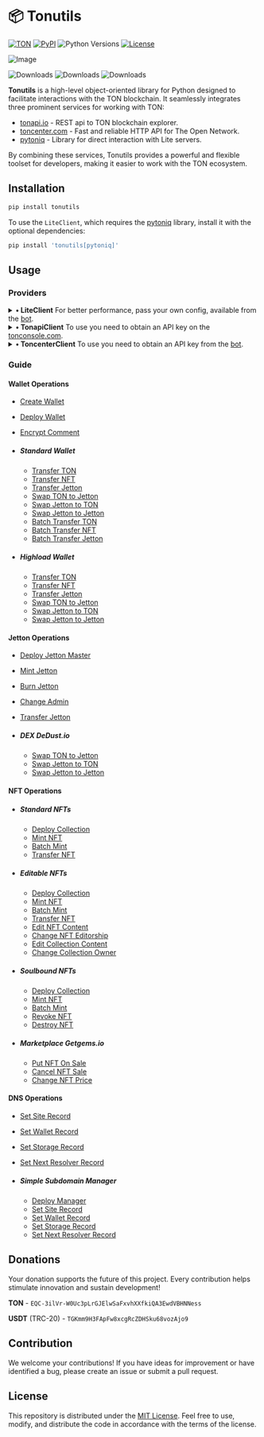 # 📦 Tonutils

[![TON](https://img.shields.io/badge/TON-grey?logo=TON&logoColor=40AEF0)](https://ton.org)
[![PyPI](https://img.shields.io/pypi/v/tonutils.svg?color=FFE873&labelColor=3776AB)](https://pypi.python.org/pypi/tonutils)
![Python Versions](https://img.shields.io/badge/Python-3.10%20--%203.12-black?color=FFE873&labelColor=3776AB)
[![License](https://img.shields.io/github/license/nessshon/tonutils)](LICENSE)

![Image](https://telegra.ph//file/068ea06087c9ce8c6bfed.jpg)

![Downloads](https://pepy.tech/badge/tonutils)
![Downloads](https://pepy.tech/badge/tonutils/month)
![Downloads](https://pepy.tech/badge/tonutils/week)

**Tonutils** is a high-level object-oriented library for Python designed to facilitate interactions with the TON
blockchain. It seamlessly integrates three prominent services for working with TON:

- [tonapi.io](https://tonapi.io) - REST api to TON blockchain explorer.
- [toncenter.com](https://toncenter.com) - Fast and reliable HTTP API for The Open Network.
- [pytoniq](https://github.com/yungwine/pytoniq) - Library for direct interaction with Lite servers.

By combining these services, Tonutils provides a powerful and flexible toolset for developers, making it easier to work
with the TON ecosystem.

## Installation

```bash
pip install tonutils
```

To use the `LiteClient`, which requires the [pytoniq](https://github.com/yungwine/pytoniq) library, install it with the
optional dependencies:

```bash
pip install 'tonutils[pytoniq]'
```

## Usage

### Providers

<details>
<summary><b>• LiteClient</b> For better performance, pass your own config, available from the <a href="https://t.me/liteserver_bot" target="_blank">bot</a>.</summary>

Client Initialization:

```python
from tonutils.client import LiteClient

config = None
IS_TESTNET = True
client = LiteClient(config=config, is_testnet=IS_TESTNET)
```

</details>

<details>
<summary><b>• TonapiClient</b> To use you need to obtain an API key on the <a href="https://tonconsole.com" target="_blank">tonconsole.com</a>.</summary>

Client Initialization

```python
from tonutils.client import TonapiClient

API_KEY = ""
IS_TESTNET = True
client = TonapiClient(api_key=API_KEY, is_testnet=IS_TESTNET)
```

</details>

<details>
<summary><b>• ToncenterClient</b> To use you need to obtain an API key from the <a href="https://t.me/tonapibot" target="_blank">bot</a>.</summary>

Client Initialization

```python
from tonutils.client import ToncenterClient

API_KEY = ""
IS_TESTNET = True
client = ToncenterClient(api_key=API_KEY, is_testnet=IS_TESTNET)
```

</details>

### Guide

#### Wallet Operations

- [Create Wallet](examples/wallet/create_wallet.py)
- [Deploy Wallet](examples/wallet/deploy_wallet.py)
- [Encrypt Comment](examples/wallet/encrypt_comment.py)

- ##### Standard Wallet

  - [Transfer TON](examples/wallet/common/transfer_ton.py)
  - [Transfer NFT](examples/wallet/common/transfer_nft.py)
  - [Transfer Jetton](examples/wallet/common/transfer_jetton.py)
  - [Swap TON to Jetton](examples/wallet/common/dex/dedust/swap_ton_to_jetton.py)
  - [Swap Jetton to TON](examples/wallet/common/dex/dedust/swap_jetton_to_ton.py)
  - [Swap Jetton to Jetton](examples/wallet/common/dex/dedust/swap_jetton_to_jetton.py)
  - [Batch Transfer TON](examples/wallet/common/batch_transfer_ton.py)
  - [Batch Transfer NFT](examples/wallet/common/batch_transfer_nft.py)
  - [Batch Transfer Jetton](examples/wallet/common/batch_transfer_jetton.py)

- ##### Highload Wallet

  - [Transfer TON](examples/wallet/highload/transfer_ton.py)
  - [Transfer NFT](examples/wallet/highload/transfer_nft.py)
  - [Transfer Jetton](examples/wallet/highload/transfer_jetton.py)
  - [Swap TON to Jetton](examples/wallet/highload/dex/dedust/swap_ton_to_jetton.py)
  - [Swap Jetton to TON](examples/wallet/highload/dex/dedust/swap_jetton_to_ton.py)
  - [Swap Jetton to Jetton](examples/wallet/highload/dex/dedust/swap_jetton_to_jetton.py)

#### Jetton Operations

- [Deploy Jetton Master](examples/jetton/deploy_master.py)
- [Mint Jetton](examples/jetton/mint_jetton.py)
- [Burn Jetton](examples/jetton/burn_jetton.py)
- [Change Admin](examples/jetton/change_admin.py)
- [Transfer Jetton](examples/jetton/transfer_jetton.py)

- ##### DEX DeDust.io

  - [Swap TON to Jetton](examples/jetton/dex/dedust/swap_ton_to_jetton.py)
  - [Swap Jetton to TON](examples/jetton/dex/dedust/swap_jetton_to_ton.py)
  - [Swap Jetton to Jetton](examples/jetton/dex/dedust/swap_jetton_to_jetton.py)

#### NFT Operations

- ##### Standard NFTs

  - [Deploy Collection](examples/nft/standard/deploy_collection.py)
  - [Mint NFT](examples/nft/standard/mint_nft.py)
  - [Batch Mint](examples/nft/standard/batch_mint.py)
  - [Transfer NFT](examples/nft/transfer_nft.py)

- ##### Editable NFTs

  - [Deploy Collection](examples/nft/editbale/deploy_collection.py)
  - [Mint NFT](examples/nft/editbale/mint_nft.py)
  - [Batch Mint](examples/nft/editbale/batch_mint.py)
  - [Transfer NFT](examples/nft/transfer_nft.py)
  - [Edit NFT Content](examples/nft/editbale/edit_nft_content.py)
  - [Change NFT Editorship](examples/nft/editbale/change_nft_editorship.py)
  - [Edit Collection Content](examples/nft/editbale/edit_collection_content.py)
  - [Change Collection Owner](examples/nft/editbale/change_collection_owner.py)

- ##### Soulbound NFTs

  - [Deploy Collection](examples/nft/soulbound/deploy_collection.py)
  - [Mint NFT](examples/nft/soulbound/mint_nft.py)
  - [Batch Mint](examples/nft/soulbound/batch_mint.py)
  - [Revoke NFT](examples/nft/soulbound/revoke_nft.py)
  - [Destroy NFT](examples/nft/soulbound/destroy_nft.py)

- ##### Marketplace Getgems.io

  - [Put NFT On Sale](examples/nft/marketplace/getgems/put_on_sale.py)
  - [Cancel NFT Sale](examples/nft/marketplace/getgems/cancel_sale.py)
  - [Change NFT Price](examples/nft/marketplace/getgems/change_price.py)

#### DNS Operations

- [Set Site Record](examples/dns/set_site.py)
- [Set Wallet Record](examples/dns/set_wallet.py)
- [Set Storage Record](examples/dns/set_storage.py)
- [Set Next Resolver Record](examples/dns/set_next_resolver.py)

- ##### Simple Subdomain Manager

  - [Deploy Manager](examples/dns/simple_subdomain/deploy_manager.py)
  - [Set Site Record](examples/dns/simple_subdomain/set_site.py)
  - [Set Wallet Record](examples/dns/simple_subdomain/set_wallet.py)
  - [Set Storage Record](examples/dns/simple_subdomain/set_storage.py)
  - [Set Next Resolver Record](examples/dns/simple_subdomain/set_next_resolver.py)

## Donations

Your donation supports the future of this project. Every contribution helps stimulate innovation and sustain
development!

**TON** - `EQC-3ilVr-W0Uc3pLrGJElwSaFxvhXXfkiQA3EwdVBHNNess`

**USDT** (TRC-20) - `TGKmm9H3FApFw8xcgRcZDHSku68vozAjo9`

## Contribution

We welcome your contributions! If you have ideas for improvement or have identified a bug, please create an issue or
submit a pull request.

## License

This repository is distributed under the [MIT License](LICENSE).
Feel free to use, modify, and distribute the code in accordance with the terms of the license.
